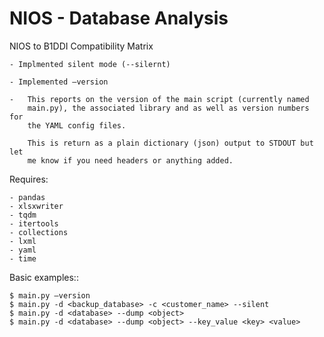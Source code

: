 # NIOS - Database Analysis
NIOS to B1DDI Compatibility Matrix


    - Implmented silent mode (--silernt)

    - Implemented –version

    -   This reports on the version of the main script (currently named 
        main.py), the associated library and as well as version numbers for 
        the YAML config files.

        This is return as a plain dictionary (json) output to STDOUT but let 
        me know if you need headers or anything added.


Requires:

    - pandas
    - xlsxwriter
    - tqdm
    - itertools
    - collections
    - lxml
    - yaml
    - time

Basic examples::
 
    $ main.py –version
    $ main.py -d <backup_database> -c <customer_name> --silent
    $ main.py -d <database> --dump <object>
    $ main.py -d <database> --dump <object> --key_value <key> <value>


